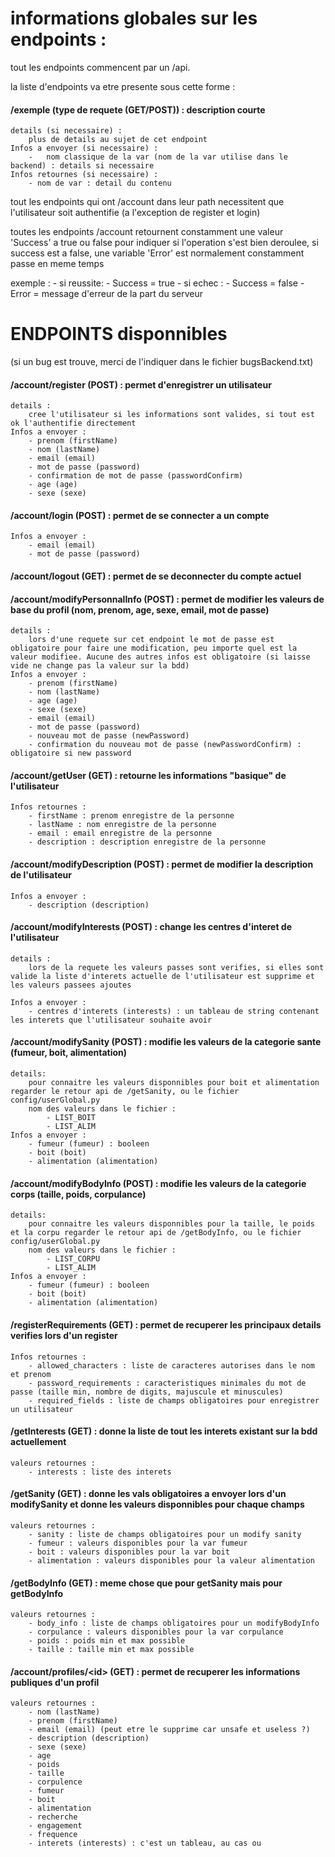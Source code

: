 # informations globales sur les endpoints :

tout les endpoints commencent par un /api.

la liste d'endpoints va etre presente sous cette forme :

#### /exemple (type de requete (GET/POST)) : description courte
    details (si necessaire) :
        plus de details au sujet de cet endpoint
    Infos a envoyer (si necessaire) :
        -   nom classique de la var (nom de la var utilise dans le backend) : details si necessaire
    Infos retournes (si necessaire) :
        - nom de var : detail du contenu

tout les endpoints qui ont /account dans leur path necessitent que l'utilisateur soit authentifie (a l'exception de register et login)

toutes les endpoints /account retournent constamment une valeur 'Success' a true ou false pour indiquer si l'operation s'est bien deroulee, si success est a false, une variable 'Error' est normalement constamment passe en meme temps

exemple :
    - si reussite:
        - Success = true
    - si echec :
        - Success = false
        - Error = message d'erreur de la part du serveur

# ENDPOINTS disponnibles

(si un bug est trouve, merci de l'indiquer dans le fichier bugsBackend.txt)

#### /account/register (POST) : permet d'enregistrer un utilisateur
    details :
        cree l'utilisateur si les informations sont valides, si tout est ok l'authentifie directement
    Infos a envoyer :
        - prenom (firstName)
        - nom (lastName)
        - email (email)
        - mot de passe (password)
        - confirmation de mot de passe (passwordConfirm)
        - age (age)
        - sexe (sexe)


#### /account/login (POST) : permet de se connecter a un compte
    Infos a envoyer :
        - email (email)
        - mot de passe (password)

#### /account/logout (GET) : permet de se deconnecter du compte actuel

#### /account/modifyPersonnalInfo (POST) : permet de modifier les valeurs de base du profil (nom, prenom, age, sexe, email, mot de passe)
    details :
        lors d'une requete sur cet endpoint le mot de passe est obligatoire pour faire une modification, peu importe quel est la valeur modifiee. Aucune des autres infos est obligatoire (si laisse vide ne change pas la valeur sur la bdd)
    Infos a envoyer :
        - prenom (firstName)
        - nom (lastName)
        - age (age)
        - sexe (sexe)
        - email (email)
        - mot de passe (password)
        - nouveau mot de passe (newPassword)
        - confirmation du nouveau mot de passe (newPasswordConfirm) : obligatoire si new password


#### /account/getUser (GET) : retourne les informations "basique" de l'utilisateur
    Infos retournes :
        - firstName : prenom enregistre de la personne
        - lastName : nom enregistre de la personne
        - email : email enregistre de la personne
        - description : description enregistre de la personne

#### /account/modifyDescription (POST) : permet de modifier la description de l'utilisateur
    Infos a envoyer :
        - description (description)

#### /account/modifyInterests (POST) : change les centres d'interet de l'utilisateur
    details :
        lors de la requete les valeurs passes sont verifies, si elles sont valide la liste d'interets actuelle de l'utilisateur est supprime et les valeurs passees ajoutes
    
    Infos a envoyer :
        - centres d'interets (interests) : un tableau de string contenant les interets que l'utilisateur souhaite avoir

#### /account/modifySanity (POST) : modifie les valeurs de la categorie sante (fumeur, boit, alimentation)
    details:
        pour connaitre les valeurs disponnibles pour boit et alimentation regarder le retour api de /getSanity, ou le fichier config/userGlobal.py
        nom des valeurs dans le fichier :
            - LIST_BOIT
            - LIST_ALIM
    Infos a envoyer :
        - fumeur (fumeur) : booleen
        - boit (boit)
        - alimentation (alimentation)

#### /account/modifyBodyInfo (POST) : modifie les valeurs de la categorie corps (taille, poids, corpulance)
    details:
        pour connaitre les valeurs disponnibles pour la taille, le poids et la corpu regarder le retour api de /getBodyInfo, ou le fichier config/userGlobal.py
        nom des valeurs dans le fichier :
            - LIST_CORPU
            - LIST_ALIM
    Infos a envoyer :
        - fumeur (fumeur) : booleen
        - boit (boit)
        - alimentation (alimentation)

#### /registerRequirements (GET) : permet de recuperer les principaux details verifies lors d'un register
    Infos retournes :
        - allowed_characters : liste de caracteres autorises dans le nom et prenom
        - password_requirements : caracteristiques minimales du mot de passe (taille min, nombre de digits, majuscule et minuscules)
        - required_fields : liste de champs obligatoires pour enregistrer un utilisateur

#### /getInterests (GET) : donne la liste de tout les interets existant sur la bdd actuellement
    valeurs retournes :
        - interests : liste des interets

#### /getSanity (GET) : donne les vals obligatoires a envoyer lors d'un modifySanity et donne les valeurs disponnibles pour chaque champs
    valeurs retournes :
        - sanity : liste de champs obligatoires pour un modify sanity
        - fumeur : valeurs disponibles pour la var fumeur
        - boit : valeurs disponibles pour la var boit
        - alimentation : valeurs disponibles pour la valeur alimentation

#### /getBodyInfo (GET) : meme chose que pour getSanity mais pour getBodyInfo
    valeurs retournes : 
        - body_info : liste de champs obligatoires pour un modifyBodyInfo
        - corpulance : valeurs disponibles pour la var corpulance
        - poids : poids min et max possible
        - taille : taille min et max possible

#### /account/profiles/\<id> (GET) : permet de recuperer les informations publiques d'un profil
    valeurs retournes :
        - nom (lastName)
        - prenom (firstName)
        - email (email) (peut etre le supprime car unsafe et useless ?)
        - description (description)
        - sexe (sexe)
        - age
        - poids
        - taille
        - corpulence
        - fumeur
        - boit
        - alimentation
        - recherche
        - engagement
        - frequence
        - interets (interests) : c'est un tableau, au cas ou
